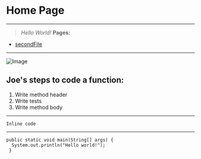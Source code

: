 # Home Page
***
> *Hello World!*
**Pages:**
* [secondFile](https://rajsunku.github.io/cse15l-lab-reports/secondFile.html)
***
![Image](http://www.sysnet.ucsd.edu/~voelker/pubcom/logo/CSELogo_4Ch.jpg)
## Joe's steps to code a function:
1. Write method header
2. Write tests
3. Write method body
***
`Inline code`
***
```
public static void main(String[] args) {
  System.out.println("Hello world!");
 }
```
